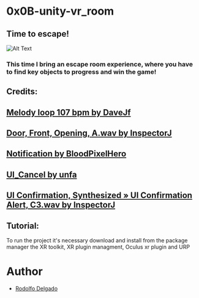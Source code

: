 # 0x0B-unity-vr_room

## Time to escape!

![Alt Text](https://c.tenor.com/wIEwdVqiQegAAAAC/escape-room-hidden-door.gif)

### This time I bring an escape room experience, where you have to find key objects to progress and win the game!

## Credits:

## [Melody loop 107 bpm by DaveJf](https://freesound.org/people/DaveJf/sounds/623616/)
## [Door, Front, Opening, A.wav by InspectorJ](https://freesound.org/people/InspectorJ/sounds/431117/)

## [Notification by BloodPixelHero](https://freesound.org/people/BloodPixelHero/sounds/628249/)

## [UI_Cancel by unfa](https://freesound.org/people/unfa/sounds/565133/)

## [UI Confirmation, Synthesized » UI Confirmation Alert, C3.wav by InspectorJ](https://freesound.org/people/InspectorJ/sounds/403017/)

## Tutorial:

To run the project it's necessary download and install from the package manager the XR toolkit, XR plugin managment, Oculus xr plugin and URP

# Author
  - [Rodolfo Delgado](https://www.linkedin.com/in/rodolfo-delgado-alonso/)
